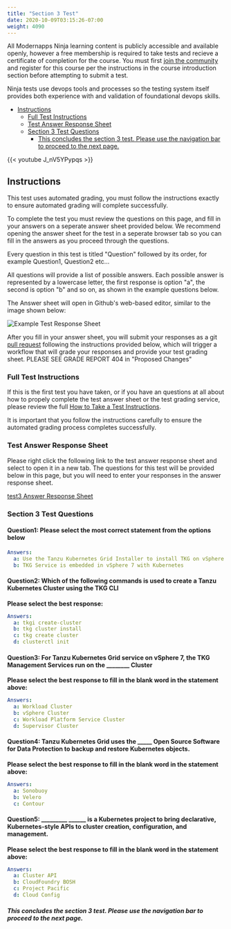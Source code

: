 ```yaml
---
title: "Section 3 Test"
date: 2020-10-09T03:15:26-07:00
weight: 4090
---
```


All Modernapps Ninja learning content is publicly accessible and available openly, however a free membership is required to take tests and recieve a certificate of completion for the course. You must first [join the community](https://modernapps.ninja/about/membership/) and register for this course per the instructions in the course introduction section before attempting to submit a test.

Ninja tests use devops tools and processes so the testing system itself provides both experience with and validation of foundational devops skills. 

- [Instructions](#instructions)
  - [Full Test Instructions](#full-test-instructions)
  - [Test Answer Response Sheet](#test-answer-response-sheet)
  - [Section 3 Test Questions](#section-3-test-questions)
      - [This concludes the section 3 test. Please use the navigation bar to proceed to the next page.](#this-concludes-the-section-3-test-please-use-the-navigation-bar-to-proceed-to-the-next-page)

{{< youtube J_nV5YPypqs >}}

## Instructions

This test uses automated grading, you must follow the instructions exactly to ensure automated grading will complete successfully. 

To complete the test you must review the questions on this page, and fill in your answers on a seperate answer sheet provided below. We recommend opening the answer sheet for the test in a seperate browser tab so you can fill in the answers as you proceed through the questions. 

Every question in this test is titled "Question" followed by its order, for example Question1, Question2 etc...

All questions will provide a list of possible answers. Each possible answer is represented by a lowercase letter, the first response is option "a", the second is option "b" and so on, as shown in the example questions below. 

The Answer sheet will open in Github's web-based editor, similar to the image shown below:

![Example Test Response Sheet](/vspheretanzu101_vt7301/admin/assets/images/blank_test_screen_example.png)  

After you fill in your answer sheet, you will submit  your responses as a git [pull request](https://docs.github.com/en/github/collaborating-with-issues-and-pull-requests/about-pull-requests) following the instructions provided below, which will trigger a workflow that will grade your responses and provide your test grading sheet. 
PLEASE SEE GRADE REPORT 404 in "Proposed Changes"
### Full Test Instructions

If this is the first test you have taken, or if you have an questions at all about how to propely complete the test answer sheet or the test grading service, please review the full [How to Take a Test Instructions](https://modernapps.ninja/course_repo_template_ct8279/docs/reference/testinstructions/).  

It is important that you follow the instructions carefully to ensure the automated grading process completes successfully.

### Test Answer Response Sheet

Please right click the following link to the test answer response sheet and select to open it in a new tab. The questions for this test will be provided below in this page, but you will need to enter your responses in the answer response sheet. 

[test3 Answer Response Sheet](https://github.com/modernappsninja/vspheretanzu101_vt7301/edit/main/static/admin/userdata/tests/test3.yml)  

### Section 3 Test Questions

#### **Question1:** Please select the most correct statement from the options below <!-- omit in toc -->

```yml
Answers:
  a: Use the Tanzu Kubernetes Grid Installer to install TKG on vSphere 7
  b: TKG Service is embedded in vSphere 7 with Kubernetes

```

#### **Question2:** Which of the following commands is used to create a Tanzu Kubernetes Cluster using the TKG CLI  <!-- omit in toc -->

**Please select the best response:**

```yml
Answers:
  a: tkgi create-cluster
  b: tkg cluster install
  c: tkg create cluster
  d: clusterctl init
```

#### **Question3:** For Tanzu Kubernetes Grid service on vSphere 7, the TKG Management Services run on the ________ Cluster <!-- omit in toc -->

**Please select the best response to fill in the blank word in the statement above:**

```yml
Answers:
  a: Workload Cluster
  b: vSphere Cluster
  c: Workload Platform Service Cluster
  d: Supervisor Cluster
```

#### **Question4:** Tanzu Kubernetes Grid uses the _____ Open Source Software for Data Protection to backup and restore Kubernetes objects. <!-- omit in toc -->

**Please select the best response to fill in the blank word in the statement above:**

```yml
Answers:
  a: Sonobuoy
  b: Velero
  c: Contour
```

#### **Question5:** _________ ______ is a Kubernetes project to bring declarative, Kubernetes-style APIs to cluster creation, configuration, and management. <!-- omit in toc -->

**Please select the best response to fill in the blank word in the statement above:**

```yml
Answers:
  a: Cluster API
  b: CloudFoundry BOSH
  c: Project Pacific
  d: Cloud Config
```

##### This concludes the section 3 test. Please use the navigation bar to proceed to the next page.
